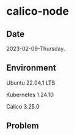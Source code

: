 # calico-node

## Date

2023-02-09-Thursday.

## Environment

Ubuntu 22.04.1 LTS

Kubernetes 1.24.10

Calico 3.25.0

## Problem
